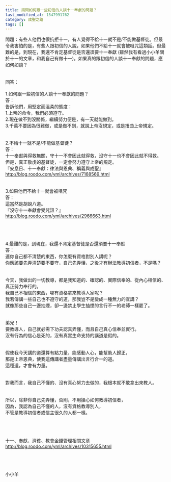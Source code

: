 ```yaml
---
title: 請問如何跟一些初信的人談十一奉獻的問題？
last_modified_at: 1547991762
category: 成聖之路
tags: []
---
```


問題：有些人他們也很抗拒十一，有人覺得不給十一就不是/不能做基督徒。但最令我害怕的是，有些人跟初信的人說，如果他們不給十一就會被咀咒這類話。但最難的是，到現在，我還不肯定基督徒是否還須要十一奉獻 (雖然我有看過小小羊關於十一的文章，和我自己有做十一)。如果真的跟初信的人談十一奉獻的問題，應如何如談？<br><!--more--> <br><br>回答：<br><br>1.如何跟一些初信的人談十一奉獻的問題？<br>答：<br>告訴他們，用堅定而溫柔的態度：<br>1.上帝的命令，我們必須遵守。<br>2.現在做不到沒關係，繼續努力便是，有一天就能做到。<br>3.千萬不要因為很難做，或是做不到，就說上帝沒規定，或是扭曲上帝規定。<br> <br> <br>2.不給十一就不是/不能做基督徒？<br>答：<br>十一奉獻與得救無關，守十一不會因此就得救，沒守十一也不會因此就不得救。<br>但是，真正敬虔的基督徒，一定會努力遵守上帝的規定。<br>『安息日、十一奉獻：律法與恩典、稱義與成聖』<br>http://blog.roodo.com/yml/archives/7168569.html<br> <br> <br>3.如果他們不給十一就會被咀咒<br>答：<br>這當然是胡說八道。<br>『沒守十一奉獻會受咒詛？』<br>http://blog.roodo.com/yml/archives/2966663.html<br> <br> <br><br><br>4.最難的是，到現在，我還不肯定基督徒是否還須要十一奉獻<br>答：<br>連你自己都不清楚的東西，你怎麼有資格對別人講呢？<br>你應該要先弄清楚要不要守，自己先弄懂，之後才有辦法教導初信者，不是嗎？<br><br> <br>今天，我做出的一切教導，都是我知道的、確認的、實際信奉的、從內心相信的、真正努力奉行的。<br>我自己不相信的東西，哪有資格拿來教導人家呢？<br>我若傳講一些自己也不遵守的道，那我豈不是變成一種無力的宣講？<br>就像那些自己一邊抽煙，卻一邊禁止學生抽煙的言行不一的老師一樣罷了。<br> <br><br>弟兄！<br>要教導人，自己就必需下功夫認真弄懂，而且自己真心信奉並實行。<br>沒有行為的信心是死的，沒有真實生命支持的講道是假的。<br> <br><br>假使我今天講的道還算有點力量，能感動人心，能幫助人歸正，<br>那是上帝恩典，使我這傳講者盡量傳講出言行合一的道。<br>這種道，才會有力量。<br> <br><br>對我而言，我自己不懂的、沒有真心努力去做的，我根本就不敢拿出來教人。<br> <br><br>所以，除非你自己先弄懂，否則，不用操心如何教導初信者，<br>因為，我認為自己不懂的人，沒有資格教導別人，<br>不管是教導初信者或信主很久的人都一樣。<br> <br> <br><br><br>十一、奉獻、濟貧、教會金錢管理相關文章 <br>http://blog.roodo.com/yml/archives/10315655.html<br><br><br><br><br>小小羊<br><br><br><br><br><br><br>

